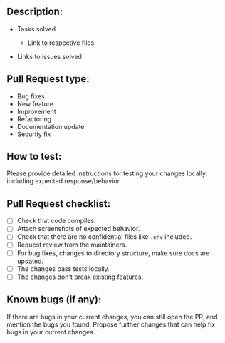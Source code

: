 ## Description:
- Tasks solved

  - Link to respective files

- Links to issues solved

## Pull Request type:

- Bug fixes
- New feature
- Improvement
- Refactoring
- Documentation update
- Securtiy fix

## How to test:

Please provide detailed instructions for testing your changes locally, including expected response/behavior. 

## Pull Request checklist:

- [ ] Check that code compiles.
- [ ] Attach screenshots of expected behavior.
- [ ] Check that there are no confidential files like `.env` included.
- [ ] Request review from the maintainers.
- [ ] For bug fixes, changes to directory structure, make sure docs are updated.
- [ ] The changes pass tests locally.
- [ ] The changes don't break existing features.

## Known bugs (if any):

If there are bugs in your current changes, you can still open the PR, and mention the bugs you found. Propose further changes that can help fix bugs in your current changes. 


